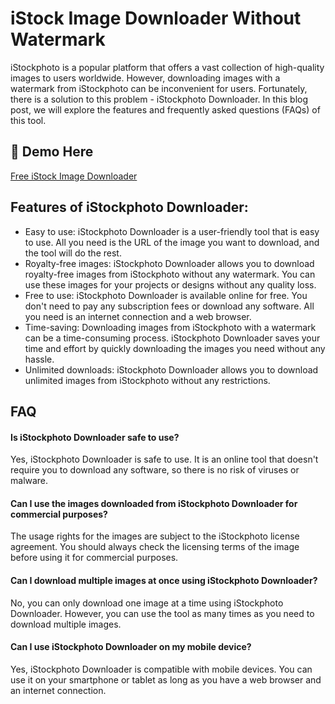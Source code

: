 # iStock Image Downloader Without Watermark

iStockphoto is a popular platform that offers a vast collection of high-quality images to users worldwide. However, downloading images with a watermark from iStockphoto can be inconvenient for users. Fortunately, there is a solution to this problem - iStockphoto Downloader. In this blog post, we will explore the features and frequently asked questions (FAQs) of this tool.


## 🔗 Demo Here
[Free iStock Image Downloader](https://imgpanda.com/istockphoto-downloader/)



## Features of iStockphoto Downloader:

- Easy to use: iStockphoto Downloader is a user-friendly tool that is easy to use. All you need is the URL of the image you want to download, and the tool will do the rest.
- Royalty-free images: iStockphoto Downloader allows you to download royalty-free images from iStockphoto without any watermark. You can use these images for your projects or designs without any quality loss.
- Free to use: iStockphoto Downloader is available online for free. You don't need to pay any subscription fees or download any software. All you need is an internet connection and a web browser.
- Time-saving: Downloading images from iStockphoto with a watermark can be a time-consuming process. iStockphoto Downloader saves your time and effort by quickly downloading the images you need without any hassle.
- Unlimited downloads: iStockphoto Downloader allows you to download unlimited images from iStockphoto without any restrictions.




## FAQ

#### Is iStockphoto Downloader safe to use?

Yes, iStockphoto Downloader is safe to use. It is an online tool that doesn't require you to download any software, so there is no risk of viruses or malware.

#### Can I use the images downloaded from iStockphoto Downloader for commercial purposes?

The usage rights for the images are subject to the iStockphoto license agreement. You should always check the licensing terms of the image before using it for commercial purposes.

#### Can I download multiple images at once using iStockphoto Downloader?

No, you can only download one image at a time using iStockphoto Downloader. However, you can use the tool as many times as you need to download multiple images.

#### Can I use iStockphoto Downloader on my mobile device?

Yes, iStockphoto Downloader is compatible with mobile devices. You can use it on your smartphone or tablet as long as you have a web browser and an internet connection.
